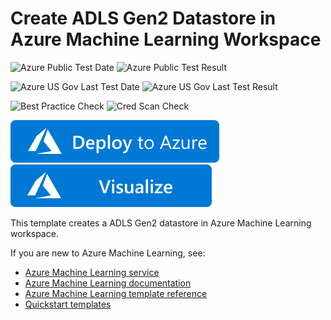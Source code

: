# Create ADLS Gen2 Datastore in Azure Machine Learning Workspace

![Azure Public Test Date](https://azurequickstartsservice.blob.core.windows.net/badges/101-datastore-create-adls-gen2/PublicLastTestDate.svg)
![Azure Public Test Result](https://azurequickstartsservice.blob.core.windows.net/badges/101-datastore-create-adls-gen2/PublicDeployment.svg)

![Azure US Gov Last Test Date](https://azurequickstartsservice.blob.core.windows.net/badges/101-datastore-create-adls-gen2/FairfaxLastTestDate.svg)
![Azure US Gov Last Test Result](https://azurequickstartsservice.blob.core.windows.net/badges/101-datastore-create-adls-gen2/FairfaxDeployment.svg)

![Best Practice Check](https://azurequickstartsservice.blob.core.windows.net/badges/101-datastore-create-adls-gen2/BestPracticeResult.svg)
![Cred Scan Check](https://azurequickstartsservice.blob.core.windows.net/badges/101-datastore-create-adls-gen2/CredScanResult.svg)

[![Deploy To Azure](https://raw.githubusercontent.com/Azure/azure-quickstart-templates/master/1-CONTRIBUTION-GUIDE/images/deploytoazure.svg?sanitize=true)](https://portal.azure.com/#create/Microsoft.Template/uri/https%3A%2F%2Fraw.githubusercontent.com%2FAzure%2Fazure-quickstart-templates%2Fmaster%2F101-datastore-create-adls-gen2%2Fazuredeploy.json)
[![Visualize](https://raw.githubusercontent.com/Azure/azure-quickstart-templates/master/1-CONTRIBUTION-GUIDE/images/visualizebutton.svg?sanitize=true)](http://armviz.io/#/?load=https%3A%2F%2Fraw.githubusercontent.com%2FAzure%2Fazure-quickstart-templates%2Fmaster%2F101-datastore-create-adls-gen2%2Fazuredeploy.json)

This template creates a ADLS Gen2 datastore in Azure Machine Learning workspace.

If you are new to Azure Machine Learning, see:

- [Azure Machine Learning service](https://azure.microsoft.com/services/machine-learning-service/)
- [Azure Machine Learning documentation](https://docs.microsoft.com/azure/machine-learning/)
- [Azure Machine Learning template reference](https://docs.microsoft.com/azure/templates/microsoft.machinelearningservices/allversions)
- [Quickstart templates](https://azure.microsoft.com/resources/templates/)